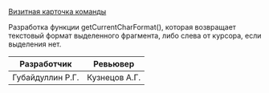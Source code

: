 [Визитная карточка команды](https://github.com/Legendary2/GB_CommandProgCPP_team3/wiki)

Разработка функции  getCurrentCharFormat(), которая возвращает текстовый формат выделенного фрагмента, либо слева от курсора, если выделения нет.


| Разработчик      |  Ревьювер      |
|------------------|----------------|
| Губайдуллин Р.Г. |  Кузнецов А.Г. |
